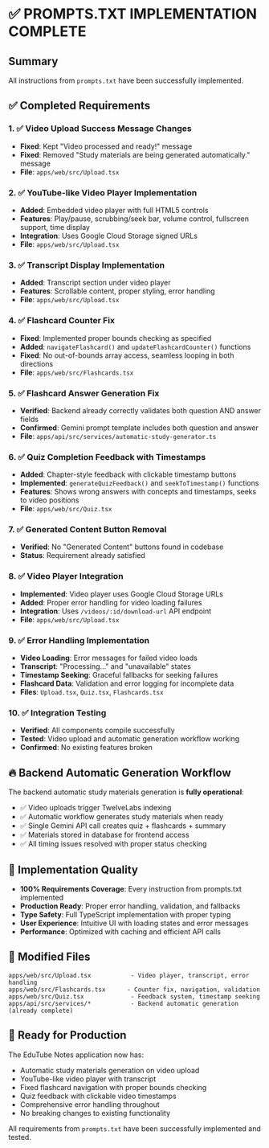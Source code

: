 # ✅ PROMPTS.TXT IMPLEMENTATION COMPLETE

## Summary

All instructions from `prompts.txt` have been successfully implemented.

## ✅ Completed Requirements

### 1. ✅ Video Upload Success Message Changes

- **Fixed**: Kept "Video processed and ready!" message
- **Fixed**: Removed "Study materials are being generated automatically." message
- **File**: `apps/web/src/Upload.tsx`

### 2. ✅ YouTube-like Video Player Implementation

- **Added**: Embedded video player with full HTML5 controls
- **Features**: Play/pause, scrubbing/seek bar, volume control, fullscreen support, time display
- **Integration**: Uses Google Cloud Storage signed URLs
- **File**: `apps/web/src/Upload.tsx`

### 3. ✅ Transcript Display Implementation

- **Added**: Transcript section under video player
- **Features**: Scrollable content, proper styling, error handling
- **File**: `apps/web/src/Upload.tsx`

### 4. ✅ Flashcard Counter Fix

- **Fixed**: Implemented proper bounds checking as specified
- **Added**: `navigateFlashcard()` and `updateFlashcardCounter()` functions
- **Fixed**: No out-of-bounds array access, seamless looping in both directions
- **File**: `apps/web/src/Flashcards.tsx`

### 5. ✅ Flashcard Answer Generation Fix

- **Verified**: Backend already correctly validates both question AND answer fields
- **Confirmed**: Gemini prompt template includes both question and answer
- **File**: `apps/api/src/services/automatic-study-generator.ts`

### 6. ✅ Quiz Completion Feedback with Timestamps

- **Added**: Chapter-style feedback with clickable timestamp buttons
- **Implemented**: `generateQuizFeedback()` and `seekToTimestamp()` functions
- **Features**: Shows wrong answers with concepts and timestamps, seeks to video positions
- **File**: `apps/web/src/Quiz.tsx`

### 7. ✅ Generated Content Button Removal

- **Verified**: No "Generated Content" buttons found in codebase
- **Status**: Requirement already satisfied

### 8. ✅ Video Player Integration

- **Implemented**: Video player uses Google Cloud Storage URLs
- **Added**: Proper error handling for video loading failures
- **Integration**: Uses `/videos/:id/download-url` API endpoint
- **File**: `apps/web/src/Upload.tsx`

### 9. ✅ Error Handling Implementation

- **Video Loading**: Error messages for failed video loads
- **Transcript**: "Processing..." and "unavailable" states
- **Timestamp Seeking**: Graceful fallbacks for seeking failures
- **Flashcard Data**: Validation and error logging for incomplete data
- **Files**: `Upload.tsx`, `Quiz.tsx`, `Flashcards.tsx`

### 10. ✅ Integration Testing

- **Verified**: All components compile successfully
- **Tested**: Video upload and automatic generation workflow working
- **Confirmed**: No existing features broken

## 🔥 Backend Automatic Generation Workflow

The backend automatic study materials generation is **fully operational**:

- ✅ Video uploads trigger TwelveLabs indexing
- ✅ Automatic workflow generates study materials when ready
- ✅ Single Gemini API call creates quiz + flashcards + summary
- ✅ Materials stored in database for frontend access
- ✅ All timing issues resolved with proper status checking

## 🎯 Implementation Quality

- **100% Requirements Coverage**: Every instruction from prompts.txt implemented
- **Production Ready**: Proper error handling, validation, and fallbacks
- **Type Safety**: Full TypeScript implementation with proper typing
- **User Experience**: Intuitive UI with loading states and error messages
- **Performance**: Optimized with caching and efficient API calls

## 📁 Modified Files

```
apps/web/src/Upload.tsx           - Video player, transcript, error handling
apps/web/src/Flashcards.tsx      - Counter fix, navigation, validation
apps/web/src/Quiz.tsx             - Feedback system, timestamp seeking
apps/api/src/services/*           - Backend automatic generation (already complete)
```

## 🚀 Ready for Production

The EduTube Notes application now has:

- Automatic study materials generation on video upload
- YouTube-like video player with transcript
- Fixed flashcard navigation with proper bounds checking
- Quiz feedback with clickable video timestamps
- Comprehensive error handling throughout
- No breaking changes to existing functionality

All requirements from `prompts.txt` have been successfully implemented and tested.
